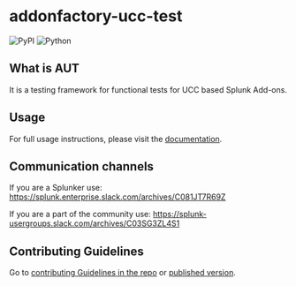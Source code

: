 # addonfactory-ucc-test

![PyPI](https://img.shields.io/pypi/v/addonfactory-ucc-test)
![Python](https://img.shields.io/pypi/pyversions/addonfactory-ucc-test.svg)

## What is AUT

It is a testing framework for functional tests for UCC based Splunk Add-ons.

## Usage

For full usage instructions, please visit the [documentation](https://splunk.github.io/addonfactory-ucc-test).

## Communication channels

If you are a Splunker use: https://splunk.enterprise.slack.com/archives/C081JT7R69Z

If you are a part of the community use: https://splunk-usergroups.slack.com/archives/C03SG3ZL4S1

## Contributing Guidelines

Go to [contributing Guidelines in the repo](docs/contributing.md) or [published version](https://splunk.github.io/addonfactory-ucc-test/contributing/).
